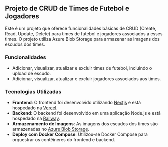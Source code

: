 ## Projeto de CRUD de Times de Futebol e Jogadores

Este é um projeto que oferece funcionalidades básicas de CRUD (Create, Read, Update, Delete) para times de futebol e jogadores associados a esses times. O projeto utiliza Azure Blob Storage para armazenar as imagens dos escudos dos times.

### Funcionalidades

- Adicionar, visualizar, atualizar e excluir times de futebol, incluindo o upload de escudo.
- Adicionar, visualizar, atualizar e excluir jogadores associados aos times.

### Tecnologias Utilizadas

- **Frontend**: O frontend foi desenvolvido utilizando [Nextjs](https://nextjs.org/) e está hospedado na [Vercel](https://vercel.com/).
- **Backend**: O backend foi desenvolvido em uma aplicação Node.js e está hospedado na [Railway](https://railway.app/).
- **Armazenamento de Imagens**: As imagens dos escudos dos times são armazenadas no [Azure Blob Storage](https://azure.microsoft.com/services/storage/blobs/).
- **Deploy com Docker Compose**: Utilizou-se Docker Compose para orquestrar os contêineres do frontend e backend.
